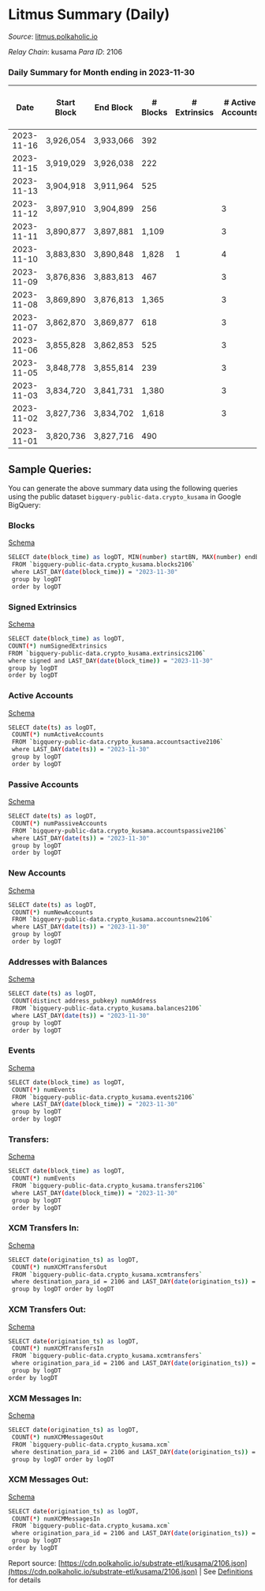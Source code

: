 # Litmus Summary (Daily)

_Source_: [litmus.polkaholic.io](https://litmus.polkaholic.io)

*Relay Chain*: kusama
*Para ID*: 2106



### Daily Summary for Month ending in 2023-11-30


| Date    | Start Block | End Block | # Blocks | # Extrinsics | # Active Accounts | # Passive Accounts | # New Accounts | # Addresses | # Events  | # Transfers ($USD) | # XCM Transfers In ($USD) | # XCM Transfers Out ($USD) | # XCM In | # XCM Out | Issues |
|---------|-------------|-----------|----------|--------------|-------------------|--------------------|----------------|-------------|-----------|--------------------|---------------------------|----------------------------|----------|-----------|--------|
| 2023-11-16 | 3,926,054 | 3,933,066 | 392 |  |  |  |  | 13,887 | 784 |   |   |   |  |  |  |
| 2023-11-15 | 3,919,029 | 3,926,038 | 222 |  |  |  |  | 13,887 | 448 |   |   |   |  |  |  |
| 2023-11-13 | 3,904,918 | 3,911,964 | 525 |  |  |  |  | 13,888 | 431 |   |   |   |  |  |  |
| 2023-11-12 | 3,897,910 | 3,904,899 | 256 |  | 3 |  |  | 13,888 | 512 |   |   |   |  |  |  |
| 2023-11-11 | 3,890,877 | 3,897,881 | 1,109 |  | 3 |  | 1 | 13,888 | 2,218 |   |   |   |  |  |  |
| 2023-11-10 | 3,883,830 | 3,890,848 | 1,828 | 1 | 4 | 1 | 1 | 13,888 | 3,667 | 1 ($2.54) |   |   |  |  |  |
| 2023-11-09 | 3,876,836 | 3,883,813 | 467 |  | 3 |  |  | 13,888 | 938 |   |   |   |  |  |  |
| 2023-11-08 | 3,869,890 | 3,876,813 | 1,365 |  | 3 |  |  | 13,888 | 2,731 |   |   |   |  |  |  |
| 2023-11-07 | 3,862,870 | 3,869,877 | 618 |  | 3 |  |  | 13,888 | 1,237 |   |   |   |  |  |  |
| 2023-11-06 | 3,855,828 | 3,862,853 | 525 |  | 3 |  |  | 13,888 | 1,050 |   |   |   |  |  |  |
| 2023-11-05 | 3,848,778 | 3,855,814 | 239 |  | 3 |  |  | 13,889 | 478 |   |   |   |  |  |  |
| 2023-11-03 | 3,834,720 | 3,841,731 | 1,380 |  | 3 |  | 1 | 13,889 | 2,761 |   |   |   |  |  |  |
| 2023-11-02 | 3,827,736 | 3,834,702 | 1,618 |  | 3 |  | 1 | 13,890 | 3,236 |   |   |   |  |  |  |
| 2023-11-01 | 3,820,736 | 3,827,716 | 490 |  |  |  |  | 13,890 | 441 |   |   |   |  |  |  |

## Sample Queries:
You can generate the above summary data using the following queries using the public dataset `bigquery-public-data.crypto_kusama` in Google BigQuery:


### Blocks 

[Schema](https://github.com/colorfulnotion/substrate-etl/blob/main/schema/blocks.json)

```bash
SELECT date(block_time) as logDT, MIN(number) startBN, MAX(number) endBN, COUNT(*) numBlocks 
 FROM `bigquery-public-data.crypto_kusama.blocks2106`  
 where LAST_DAY(date(block_time)) = "2023-11-30" 
 group by logDT 
 order by logDT
```

### Signed Extrinsics 

[Schema](https://github.com/colorfulnotion/substrate-etl/blob/main/schema/extrinsics.json)

```bash
SELECT date(block_time) as logDT, 
COUNT(*) numSignedExtrinsics 
FROM `bigquery-public-data.crypto_kusama.extrinsics2106`  
where signed and LAST_DAY(date(block_time)) = "2023-11-30" 
group by logDT 
order by logDT
```

### Active Accounts 

[Schema](https://github.com/colorfulnotion/substrate-etl/blob/main/schema/accountsactive.json)

```bash
SELECT date(ts) as logDT, 
 COUNT(*) numActiveAccounts 
 FROM `bigquery-public-data.crypto_kusama.accountsactive2106` 
 where LAST_DAY(date(ts)) = "2023-11-30" 
 group by logDT 
 order by logDT
```

### Passive Accounts 

[Schema](https://github.com/colorfulnotion/substrate-etl/blob/main/schema/accountspassive.json)

```bash
SELECT date(ts) as logDT, 
 COUNT(*) numPassiveAccounts 
 FROM `bigquery-public-data.crypto_kusama.accountspassive2106` 
 where LAST_DAY(date(ts)) = "2023-11-30" 
 group by logDT 
 order by logDT
```

### New Accounts 

[Schema](https://github.com/colorfulnotion/substrate-etl/blob/main/schema/accountsnew.json)

```bash
SELECT date(ts) as logDT, 
 COUNT(*) numNewAccounts 
 FROM `bigquery-public-data.crypto_kusama.accountsnew2106` 
 where LAST_DAY(date(ts)) = "2023-11-30" 
 group by logDT
 order by logDT
```

### Addresses with Balances 

[Schema](https://github.com/colorfulnotion/substrate-etl/blob/main/schema/balances.json)

```bash
SELECT date(ts) as logDT,
 COUNT(distinct address_pubkey) numAddress 
 FROM `bigquery-public-data.crypto_kusama.balances2106` 
 where LAST_DAY(date(ts)) = "2023-11-30" 
 group by logDT 
 order by logDT
```

### Events 

[Schema](https://github.com/colorfulnotion/substrate-etl/blob/main/schema/events.json)

```bash
SELECT date(block_time) as logDT, 
 COUNT(*) numEvents 
 FROM `bigquery-public-data.crypto_kusama.events2106` 
 where LAST_DAY(date(block_time)) = "2023-11-30" 
 group by logDT 
 order by logDT
```

### Transfers:

[Schema](https://github.com/colorfulnotion/substrate-etl/blob/main/schema/transfers.json)

```bash
SELECT date(block_time) as logDT, 
 COUNT(*) numEvents 
 FROM `bigquery-public-data.crypto_kusama.transfers2106` 
 where LAST_DAY(date(block_time)) = "2023-11-30" 
 group by logDT 
 order by logDT
```

### XCM Transfers In: 

[Schema](https://github.com/colorfulnotion/substrate-etl/blob/main/schema/xcmtransfers.json)

```bash
SELECT date(origination_ts) as logDT, 
 COUNT(*) numXCMTransfersOut 
 FROM `bigquery-public-data.crypto_kusama.xcmtransfers` 
 where destination_para_id = 2106 and LAST_DAY(date(origination_ts)) = "2023-11-30" 
 group by logDT order by logDT
```

### XCM Transfers Out: 

[Schema](https://github.com/colorfulnotion/substrate-etl/blob/main/schema/xcmtransfers.json)

```bash
SELECT date(origination_ts) as logDT, 
 COUNT(*) numXCMTransfersIn 
 FROM `bigquery-public-data.crypto_kusama.xcmtransfers` 
 where origination_para_id = 2106 and LAST_DAY(date(origination_ts)) = "2023-11-30" 
 group by logDT 
order by logDT
```

### XCM Messages In: 

[Schema](https://github.com/colorfulnotion/substrate-etl/blob/main/schema/xcm.json)

```bash
SELECT date(origination_ts) as logDT, 
 COUNT(*) numXCMMessagesOut 
 FROM `bigquery-public-data.crypto_kusama.xcm` 
 where destination_para_id = 2106 and LAST_DAY(date(origination_ts)) = "2023-11-30" 
 group by logDT order by logDT
```

### XCM Messages Out: 

[Schema](https://github.com/colorfulnotion/substrate-etl/blob/main/schema/xcm.json)

```bash
SELECT date(origination_ts) as logDT, 
 COUNT(*) numXCMMessagesIn 
 FROM `bigquery-public-data.crypto_kusama.xcm` 
 where origination_para_id = 2106 and LAST_DAY(date(origination_ts)) = "2023-11-30" 
 group by logDT 
order by logDT
```


Report source: [https://cdn.polkaholic.io/substrate-etl/kusama/2106.json](https://cdn.polkaholic.io/substrate-etl/kusama/2106.json) | See [Definitions](/DEFINITIONS.md) for details
